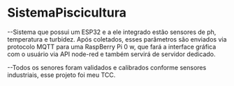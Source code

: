 # SistemaPiscicultura
--Sistema que possui um ESP32 e a ele integrado estão sensores de ph,  
temperatura e turbidez. Após coletados, esses parâmetros 
são enviados via protocolo MQTT para uma RaspBerry Pi 0 w, que fará a interface 
gráfica com o usuário via API node-red e também servirá de servidor dedicado.

--Todos os senores foram validados e calibrados conforme sensores industriais, esse projeto foi meu TCC.
